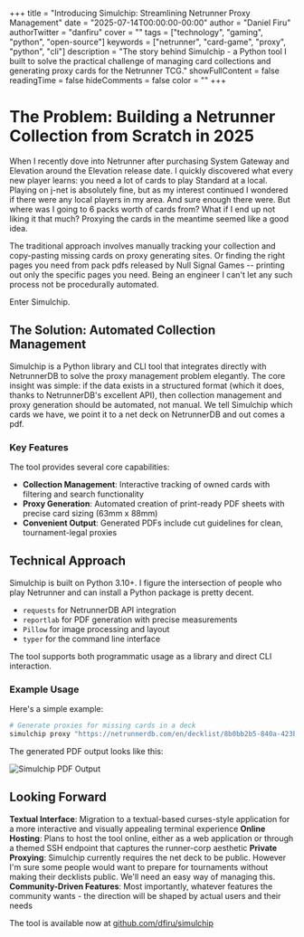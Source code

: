 +++
title = "Introducing Simulchip: Streamlining Netrunner Proxy Management"
date = "2025-07-14T00:00:00-00:00"
author = "Daniel Firu"
authorTwitter = "danfiru"
cover = ""
tags = ["technology", "gaming", "python", "open-source"]
keywords = ["netrunner", "card-game", "proxy", "python", "cli"]
description = "The story behind Simulchip - a Python tool I built to solve the practical challenge of managing card collections and generating proxy cards for the Netrunner TCG."
showFullContent = false
readingTime = false
hideComments = false
color = ""
+++

# The Problem: Building a Netrunner Collection from Scratch in 2025

When I recently dove into Netrunner after purchasing System Gateway and Elevation around the Elevation release date. I quickly discovered what every new player learns: you need a lot of cards to play Standard at a local. Playing on j-net is absolutely fine, but as my interest continued I wondered if there were any local players in my area. And sure enough there were. But where was I going to 6 packs worth of cards from? What if I end up not liking it that much? Proxying the cards in the meantime seemed like a good idea.

The traditional approach involves manually tracking your collection and copy-pasting missing cards on proxy generating sites. Or finding the right pages you need from pack pdfs released by Null Signal Games -- printing out only the specific pages you need. Being an engineer I can't let any such process not be procedurally automated.

Enter Simulchip.

## The Solution: Automated Collection Management

Simulchip is a Python library and CLI tool that integrates directly with NetrunnerDB to solve the proxy management problem elegantly. The core insight was simple: if the data exists in a structured format (which it does, thanks to NetrunnerDB's excellent API), then collection management and proxy generation should be automated, not manual. We tell Simulchip which cards we have, we point it to a net deck on NetrunnerDB and out comes a pdf.

### Key Features

The tool provides several core capabilities:

- **Collection Management**: Interactive tracking of owned cards with filtering and search functionality
- **Proxy Generation**: Automated creation of print-ready PDF sheets with precise card sizing (63mm x 88mm)
- **Convenient Output**: Generated PDFs include cut guidelines for clean, tournament-legal proxies

## Technical Approach

Simulchip is built on Python 3.10+. I figure the intersection of people who play Netrunner and can install a Python package is pretty decent.

- `requests` for NetrunnerDB API integration
- `reportlab` for PDF generation with precise measurements
- `Pillow` for image processing and layout
- `typer` for the command line interface

The tool supports both programmatic usage as a library and direct CLI interaction.

### Example Usage

Here's a simple example:

```bash
# Generate proxies for missing cards in a deck
simulchip proxy "https://netrunnerdb.com/en/decklist/8b0bb2b5-840a-423b-af55-bfe73e0e012d/pronoun-meta-review-uk-nationals"

```

The generated PDF output looks like this:

![Simulchip PDF Output](/blog/img/simulchip_output.png)

## Looking Forward

**Textual Interface**: Migration to a textual-based curses-style application for a more interactive and visually appealing terminal experience
**Online Hosting**: Plans to host the tool online, either as a web application or through a themed SSH endpoint that captures the runner-corp aesthetic
**Private Proxying**: Simulchip currently requires the net deck to be public. However I'm sure some people would want to prepare for tournaments without making their decklists public. We'll need an easy way of managing this.
**Community-Driven Features**: Most importantly, whatever features the community wants - the direction will be shaped by actual users and their needs

The tool is available now at [github.com/dfiru/simulchip](https://github.com/dfiru/simulchip)
